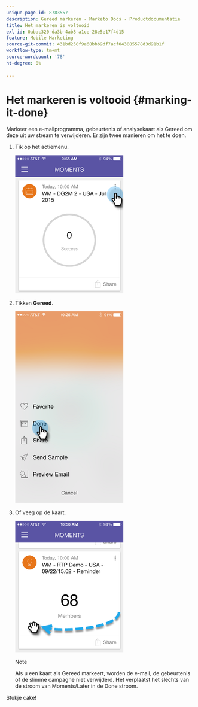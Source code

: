 ```yaml
---
unique-page-id: 8783557
description: Gereed markeren - Marketo Docs - Productdocumentatie
title: Het markeren is voltooid
exl-id: 0abac320-da3b-4ab8-a1ce-28e5e17f4d15
feature: Mobile Marketing
source-git-commit: 431bd258f9a68bbb9df7acf043085578d3d91b1f
workflow-type: tm+mt
source-wordcount: '78'
ht-degree: 0%

---
```


# Het markeren is voltooid {#marking-it-done}

Markeer een e-mailprogramma, gebeurtenis of analysekaart als Gereed om deze uit uw stream te verwijderen. Er zijn twee manieren om het te doen.

1. Tik op het actiemenu.

   ![](assets/image2015-7-14-17-3a32-3a35.png)

1. Tikken **Gereed**.

   ![](assets/image2015-7-14-17-3a36-3a31.png)

1. Of veeg op de kaart.

   ![](assets/image2015-9-25-9-3a46-3a6.png)

   >[!NOTE]
   >
   >Als u een kaart als Gereed markeert, worden de e-mail, de gebeurtenis of de slimme campagne niet verwijderd. Het verplaatst het slechts van de stroom van Moments/Later in de Done stroom.

Stukje cake!
